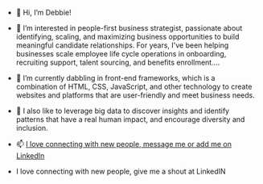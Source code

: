 - 👋 Hi, I’m Debbie!
- 👀 I’m interested in people-first business strategist, passionate about identifying, scaling, and maximizing business opportunities to build meaningful candidate relationships. For years, I've been helping businesses scale employee life cycle operations in onboarding, recruiting support, talent sourcing, and benefits enrollment....
- 🌱 I’m currently dabbling in front-end frameworks, which is a combination of HTML, CSS, JavaScript, and other technology to create websites and platforms that are user-friendly and meet business needs.
- 💞️ I also like to leverage big data to discover insights and identify patterns that have a real human impact, and encourage diversity and inclusion.
- 📫 [I love connecting with new people, message me or add me on LinkedIn](https://www.linkedin.com/in/debbieleiva/)

- I love connecting with new people, give me a shout at LinkedIN 

<!---
dleiva345/dleiva345 is a ✨ special ✨ repository because its `README.md` (this file) appears on your GitHub profile.
You can click the Preview link to take a look at your changes.
--->
